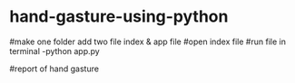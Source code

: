# hand-gasture-using-python
#make one folder add two file index & app file
#open index file
#run file in terminal -python app.py

#report of hand gasture
